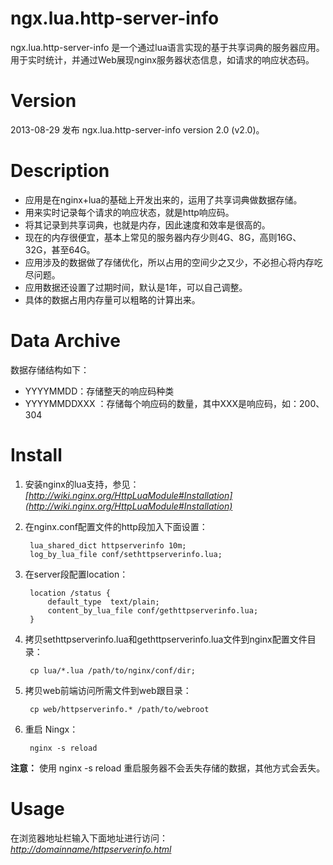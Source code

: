 ngx.lua.http-server-info
========================

ngx.lua.http-server-info 是一个通过lua语言实现的基于共享词典的服务器应用。用于实时统计，并通过Web展现nginx服务器状态信息，如请求的响应状态码。

Version
=======

2013-08-29 发布 ngx.lua.http-server-info version 2.0 (v2.0)。

Description
===========

* 应用是在nginx+lua的基础上开发出来的，运用了共享词典做数据存储。
* 用来实时记录每个请求的响应状态，就是http响应码。
* 将其记录到共享词典，也就是内存，因此速度和效率是很高的。
* 现在的内存很便宜，基本上常见的服务器内存少则4G、8G，高则16G、32G，甚至64G。
* 应用涉及的数据做了存储优化，所以占用的空间少之又少，不必担心将内存吃尽问题。
* 应用数据还设置了过期时间，默认是1年，可以自己调整。
* 具体的数据占用内存量可以粗略的计算出来。

Data Archive
============

数据存储结构如下：

* YYYYMMDD：存储整天的响应码种类
* YYYYMMDDXXX ：存储每个响应码的数量，其中XXX是响应码，如：200、304

Install
=======

1. 安装nginx的lua支持，参见：  
*[http://wiki.nginx.org/HttpLuaModule#Installation](http://wiki.nginx.org/HttpLuaModule#Installation)*
2. 在nginx.conf配置文件的http段加入下面设置：

        lua_shared_dict httpserverinfo 10m;
        log_by_lua_file conf/sethttpserverinfo.lua;
3. 在server段配置location：

        location /status {
            default_type  text/plain;
		    content_by_lua_file conf/gethttpserverinfo.lua;
        }
4. 拷贝sethttpserverinfo.lua和gethttpserverinfo.lua文件到nginx配置文件目录：

        cp lua/*.lua /path/to/nginx/conf/dir;
5. 拷贝web前端访问所需文件到web跟目录：

        cp web/httpserverinfo.* /path/to/webroot
6. 重启 Ningx：

        nginx -s reload
**注意：**
使用 nginx -s reload 重启服务器不会丢失存储的数据，其他方式会丢失。

Usage
=====

在浏览器地址栏输入下面地址进行访问：  
*[http://domainname/httpserverinfo.html](http://domainname/httpserverinfo.html)*
